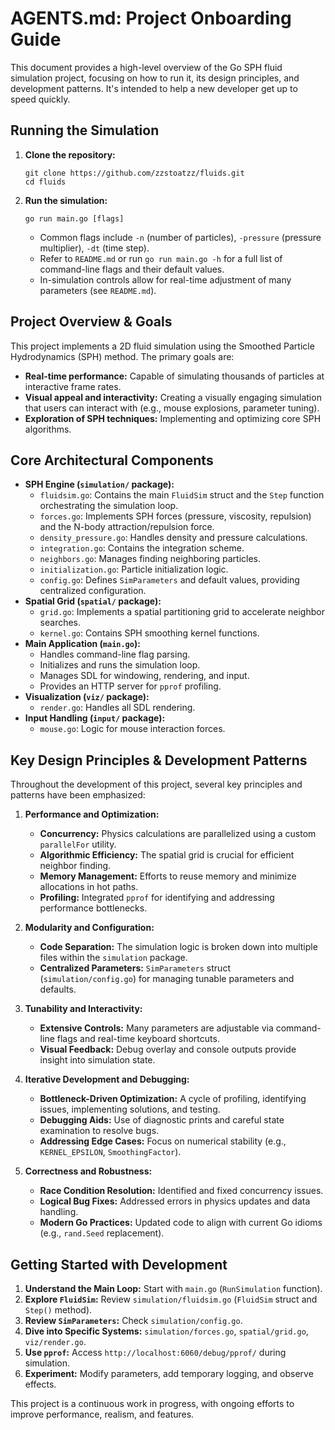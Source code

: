 # AGENTS.md: Project Onboarding Guide

This document provides a high-level overview of the Go SPH fluid simulation project, focusing on how to run it, its design principles, and development patterns. It's intended to help a new developer get up to speed quickly.

## Running the Simulation

1.  **Clone the repository:**
    ```console
    git clone https://github.com/zzstoatzz/fluids.git
    cd fluids
    ```
2.  **Run the simulation:**
    ```console
    go run main.go [flags]
    ```
    *   Common flags include `-n` (number of particles), `-pressure` (pressure multiplier), `-dt` (time step).
    *   Refer to `README.md` or run `go run main.go -h` for a full list of command-line flags and their default values.
    *   In-simulation controls allow for real-time adjustment of many parameters (see `README.md`).

## Project Overview & Goals

This project implements a 2D fluid simulation using the Smoothed Particle Hydrodynamics (SPH) method. The primary goals are:
*   **Real-time performance:** Capable of simulating thousands of particles at interactive frame rates.
*   **Visual appeal and interactivity:** Creating a visually engaging simulation that users can interact with (e.g., mouse explosions, parameter tuning).
*   **Exploration of SPH techniques:** Implementing and optimizing core SPH algorithms.

## Core Architectural Components

*   **SPH Engine (`simulation/` package):**
    *   `fluidsim.go`: Contains the main `FluidSim` struct and the `Step` function orchestrating the simulation loop.
    *   `forces.go`: Implements SPH forces (pressure, viscosity, repulsion) and the N-body attraction/repulsion force.
    *   `density_pressure.go`: Handles density and pressure calculations.
    *   `integration.go`: Contains the integration scheme.
    *   `neighbors.go`: Manages finding neighboring particles.
    *   `initialization.go`: Particle initialization logic.
    *   `config.go`: Defines `SimParameters` and default values, providing centralized configuration.
*   **Spatial Grid (`spatial/` package):**
    *   `grid.go`: Implements a spatial partitioning grid to accelerate neighbor searches.
    *   `kernel.go`: Contains SPH smoothing kernel functions.
*   **Main Application (`main.go`):**
    *   Handles command-line flag parsing.
    *   Initializes and runs the simulation loop.
    *   Manages SDL for windowing, rendering, and input.
    *   Provides an HTTP server for `pprof` profiling.
*   **Visualization (`viz/` package):**
    *   `render.go`: Handles all SDL rendering.
*   **Input Handling (`input/` package):**
    *   `mouse.go`: Logic for mouse interaction forces.

## Key Design Principles & Development Patterns

Throughout the development of this project, several key principles and patterns have been emphasized:

1.  **Performance and Optimization:**
    *   **Concurrency:** Physics calculations are parallelized using a custom `parallelFor` utility.
    *   **Algorithmic Efficiency:** The spatial grid is crucial for efficient neighbor finding.
    *   **Memory Management:** Efforts to reuse memory and minimize allocations in hot paths.
    *   **Profiling:** Integrated `pprof` for identifying and addressing performance bottlenecks.

2.  **Modularity and Configuration:**
    *   **Code Separation:** The simulation logic is broken down into multiple files within the `simulation` package.
    *   **Centralized Parameters:** `SimParameters` struct (`simulation/config.go`) for managing tunable parameters and defaults.

3.  **Tunability and Interactivity:**
    *   **Extensive Controls:** Many parameters are adjustable via command-line flags and real-time keyboard shortcuts.
    *   **Visual Feedback:** Debug overlay and console outputs provide insight into simulation state.

4.  **Iterative Development and Debugging:**
    *   **Bottleneck-Driven Optimization:** A cycle of profiling, identifying issues, implementing solutions, and testing.
    *   **Debugging Aids:** Use of diagnostic prints and careful state examination to resolve bugs.
    *   **Addressing Edge Cases:** Focus on numerical stability (e.g., `KERNEL_EPSILON`, `SmoothingFactor`).

5.  **Correctness and Robustness:**
    *   **Race Condition Resolution:** Identified and fixed concurrency issues.
    *   **Logical Bug Fixes:** Addressed errors in physics updates and data handling.
    *   **Modern Go Practices:** Updated code to align with current Go idioms (e.g., `rand.Seed` replacement).

## Getting Started with Development

1.  **Understand the Main Loop:** Start with `main.go` (`RunSimulation` function).
2.  **Explore `FluidSim`:** Review `simulation/fluidsim.go` (`FluidSim` struct and `Step()` method).
3.  **Review `SimParameters`:** Check `simulation/config.go`.
4.  **Dive into Specific Systems:** `simulation/forces.go`, `spatial/grid.go`, `viz/render.go`.
5.  **Use `pprof`:** Access `http://localhost:6060/debug/pprof/` during simulation.
6.  **Experiment:** Modify parameters, add temporary logging, and observe effects.

This project is a continuous work in progress, with ongoing efforts to improve performance, realism, and features. 